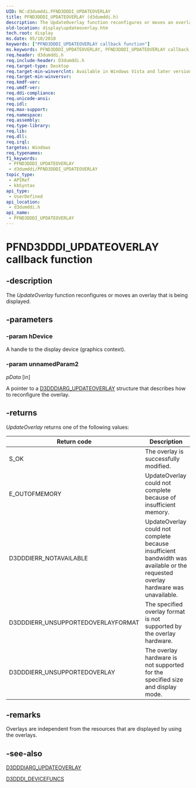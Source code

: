 ```yaml
---
UID: NC:d3dumddi.PFND3DDDI_UPDATEOVERLAY
title: PFND3DDDI_UPDATEOVERLAY (d3dumddi.h)
description: The UpdateOverlay function reconfigures or moves an overlay that is being displayed.
old-location: display\updateoverlay.htm
tech.root: display
ms.date: 05/10/2018
keywords: ["PFND3DDDI_UPDATEOVERLAY callback function"]
ms.keywords: PFND3DDDI_UPDATEOVERLAY, PFND3DDDI_UPDATEOVERLAY callback, UpdateOverlay, UpdateOverlay callback function [Display Devices], UserModeDisplayDriver_Functions_58c588ce-de18-4aa0-bb22-0c33d053e22f.xml, d3dumddi/UpdateOverlay, display.updateoverlay
req.header: d3dumddi.h
req.include-header: D3dumddi.h
req.target-type: Desktop
req.target-min-winverclnt: Available in Windows Vista and later versions of the Windows operating systems.
req.target-min-winversvr: 
req.kmdf-ver: 
req.umdf-ver: 
req.ddi-compliance: 
req.unicode-ansi: 
req.idl: 
req.max-support: 
req.namespace: 
req.assembly: 
req.type-library: 
req.lib: 
req.dll: 
req.irql: 
targetos: Windows
req.typenames: 
f1_keywords:
 - PFND3DDDI_UPDATEOVERLAY
 - d3dumddi/PFND3DDDI_UPDATEOVERLAY
topic_type:
 - APIRef
 - kbSyntax
api_type:
 - UserDefined
api_location:
 - d3dumddi.h
api_name:
 - PFND3DDDI_UPDATEOVERLAY
---
```


# PFND3DDDI_UPDATEOVERLAY callback function


## -description

The <i>UpdateOverlay</i> function reconfigures or moves an overlay that is being displayed.

## -parameters

### -param hDevice

A handle to the display device (graphics context).

### -param unnamedParam2

*pData* [in]

A pointer to a <a href="/windows-hardware/drivers/ddi/d3dumddi/ns-d3dumddi-_d3dddiarg_updateoverlay">D3DDDIARG_UPDATEOVERLAY</a> structure that describes how to reconfigure the overlay.

## -returns

<i>UpdateOverlay</i> returns one of the following values:

|Return code|Description|
|--- |--- |
|S_OK|The overlay is successfully modified.|
|E_OUTOFMEMORY|UpdateOverlay could not complete because of insufficient memory.|
|D3DDDIERR_NOTAVAILABLE|UpdateOverlay could not complete because insufficient bandwidth was available or the requested overlay hardware was unavailable.|
|D3DDDIERR_UNSUPPORTEDOVERLAYFORMAT|The specified overlay format is not supported by the overlay hardware.|
|D3DDDIERR_UNSUPPORTEDOVERLAY|The overlay hardware is not supported for the specified size and display mode.|

## -remarks

Overlays are independent from the resources that are displayed by using the overlays.

## -see-also

<a href="/windows-hardware/drivers/ddi/d3dumddi/ns-d3dumddi-_d3dddiarg_updateoverlay">D3DDDIARG_UPDATEOVERLAY</a>



<a href="/windows-hardware/drivers/ddi/d3dumddi/ns-d3dumddi-_d3dddi_devicefuncs">D3DDDI_DEVICEFUNCS</a>

